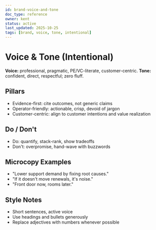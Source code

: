 ```yaml
---
id: brand-voice-and-tone
doc_type: reference
owner: kent
status: active
last_updated: 2025-10-25
tags: [brand, voice, tone, intentional]
---
```


# Voice & Tone (Intentional)

**Voice:** professional, pragmatic, PE/VC-literate, customer-centric.
**Tone:** confident, direct, respectful; zero fluff.

## Pillars

- Evidence-first: cite outcomes, not generic claims
- Operator-friendly: actionable, crisp, devoid of jargon
- Customer-centric: align to customer intentions and value realization

## Do / Don't

- Do: quantify, stack-rank, show tradeoffs
- Don't: overpromise, hand-wave with buzzwords

## Microcopy Examples

- "Lower support demand by fixing root causes."
- "If it doesn't move renewals, it's noise."
- "Front door now, rooms later."

## Style Notes

- Short sentences, active voice
- Use headings and bullets generously
- Replace adjectives with numbers whenever possible
